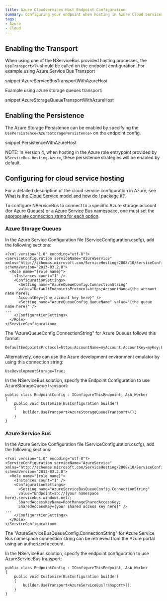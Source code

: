 ```yaml
---
title: Azure Cloudservices Host Endpoint Configuration
summary: Configuring your endpoint when hosting in Azure Cloud Services
tags:
- Azure
- Cloud
---
```


## Enabling the Transport

When using one of the NServiceBus provided hosting processes, the `UseTransport<T>` should be called on the endpoint configuration. For example using Azure Service Bus Transport

snippet:AzureServiceBusTransportWithAzureHost


Example using azure storage queues transport:

snippet:AzureStorageQueueTransportWithAzureHost


## Enabling the Persistence

The Azure Storage Persistence can be enabled by specifying the `UsePersistence<AzureStoragePersistence>` on the endpoint config.

snippet:PersistenceWithAzureHost

NOTE: In Version 4, when hosting in the Azure role entrypoint provided by `NServiceBus.Hosting.Azure`, these persistence strategies will be enabled by default.

## Configuring for cloud service hosting

For a detailed description of the cloud service configuration in Azure, see [What is the Cloud Service model and how do I package it?](https://azure.microsoft.com/en-us/documentation/articles/cloud-services-model-and-package/).

To configure NServiceBus to connect to a specific Azure storage account (for Azure Queues) or a Azure Service Bus namespace, one must set the [appropriate connection string for each option](http://www.connectionstrings.com/windows-azure/).


### Azure Storage Queues

In the Azure Service Configuration file (ServiceConfiguration.cscfg), add the following sections:

```
<?xml version="1.0" encoding="utf-8"?>
<ServiceConfiguration serviceName="AzureService"
xmlns="http://schemas.microsoft.com/ServiceHosting/2008/10/ServiceConfiguration"
schemaVersion="2013-03.2.0">
  <Role name="{role name}">
    <Instances count="1" />
    <ConfigurationSettings>
      <Setting name="AzureQueueConfig.ConnectionString"
      value="DefaultEndpointsProtocol=https;AccountName={the account name here};
      AccountKey={the account key here}" />
      <Setting name="AzureQueueConfig.QueueName" value="{the queue name here}" />
...
    </ConfigurationSettings>
  </Role>
</ServiceConfiguration>
```

The "AzureQueueConfig.ConnectionString" for Azure Queues follows this format:

    DefaultEndpointsProtocol=https;AccountName=myAccount;AccountKey=myKey;QueueEndpoint=customEndpoint;

Alternatively, one can use the Azure development environment emulator by using this connection string:

    UseDevelopmentStorage=True;

In the NServiceBus solution, specify the Endpoint Configuration to use AzureStorageQueue transport:

    public class EndpointConfig : IConfigureThisEndpoint, AsA_Worker
	{
	    public void Customize(BusConfiguration builder)
	    {
	        builder.UseTransport<AzureStorageQueueTransport>();
	    }
	}


### Azure Service Bus

In the Azure Service Configuration file
(ServiceConfiguration.cscfg), add the following sections:

```
<?xml version="1.0" encoding="utf-8"?>
<ServiceConfiguration serviceName="AzureService"
xmlns="http://schemas.microsoft.com/ServiceHosting/2008/10/ServiceConfiguration"
schemaVersion="2013-03.2.0">
  <Role name="{role name}">
    <Instances count="1" />
    <ConfigurationSettings>
      <Setting name="AzureServiceBusQueueConfig.ConnectionString"
      value="Endpoint=sb://{your namespace here}.servicebus.windows.net/;
      SharedAccessKeyName=RootManageSharedAccessKey;
      SharedAccessKey={your shared access key here}" />
...
    </ConfigurationSettings>
  </Role>
</ServiceConfiguration>
```


The "AzureServiceBusQueueConfig.ConnectionString" for Azure Service Bus namespace connection string can be retrieved from the Azure portal using an authorized account.

In the NServiceBus solution, specify the endpoint configuration to use AzureServiceBus transport:

    public class EndpointConfig : IConfigureThisEndpoint, AsA_Worker
	{
	    public void Customize(BusConfiguration builder)
	    {
	        builder.UseTransport<AzureServiceBusTransport>();
	    }
	}
